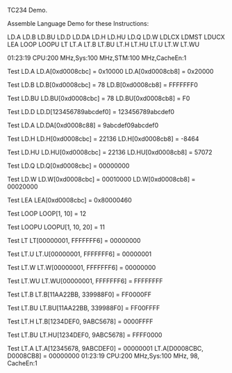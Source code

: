 TC234 Demo.

Assemble Language Demo for these Instructions:

LD.A
LD.B
LD.BU
LD.D
LD.DA
LD.H
LD.HU
LD.Q
LD.W
LDLCX
LDMST
LDUCX
LEA
LOOP
LOOPU
LT
LT.A
LT.B
LT.BU
LT.H
LT.HU
LT.U
LT.W
LT.WU 

01:23:19 CPU:200 MHz,Sys:100 MHz,STM:100 MHz,CacheEn:1

Test LD.A
LD.A[0xd0008cbc] = 0x10000
LD.A[0xd0008cb8] = 0x20000

Test LD.B
LD.B[0xd0008cbc] = 78
LD.B[0xd0008cb8] = FFFFFFF0

Test LD.BU
LD.BU[0xd0008cbc] = 78
LD.BU[0xd0008cb8] = F0

Test LD.D
LD.D[123456789abcdef0] = 123456789abcdef0

Test LD.A
LD.DA[0xd0008c88] = 9abcdef09abcdef0

Test LD.H
LD.H[0xd0008cbc] = 22136
LD.H[0xd0008cb8] = -8464

Test LD.HU
LD.HU[0xd0008cbc] = 22136
LD.HU[0xd0008cb8] = 57072

Test LD.Q
LD.Q[0xd0008cbc] = 00000000

Test LD.W
LD.W[0xd0008cbc] = 00010000
LD.W[0xd0008cb8] = 00020000

Test LEA
LEA[0xd0008cbc] = 0x80000460

Test LOOP
LOOP[1, 10] = 12

Test LOOPU
LOOPU[1, 10, 20] = 11

Test LT
LT[00000001, FFFFFFF6] = 00000000

Test LT.U
LT.U[00000001, FFFFFFF6] = 00000001

Test LT.W
LT.W[00000001, FFFFFFF6] = 00000000

Test LT.WU
LT.WU[00000001, FFFFFFF6] = FFFFFFFF

Test LT.B
LT.B[11AA22BB, 339988F0] = FF0000FF

Test LT.BU
LT.BU[11AA22BB, 339988F0] = FF00FFFF

Test LT.H
LT.B[1234DEF0, 9ABC5678] = 0000FFFF

Test LT.BU
LT.HU[1234DEF0, 9ABC5678] = FFFF0000

Test LT.A
LT.A[12345678, 9ABCDEF0] = 00000001
LT.A[D0008CBC, D0008CB8] = 00000000
01:23:19 CPU:200 MHz,Sys:100 MHz, 98, CacheEn:1

